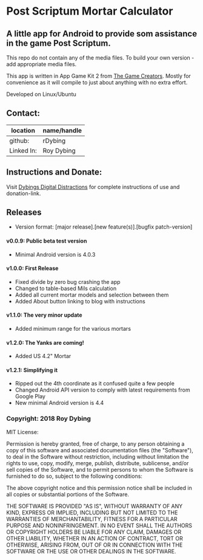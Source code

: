 # Post Scriptum Mortar Calculator

## A little app for Android to provide som assistance in the game Post Scriptum.

This repo do not contain any of the media files. To build your own version - add appropriate media files.

This app is written in App Game Kit 2 from [The Game Creators](thegamecreators.com). Mostly for convenience as it will compile to just about anything with no extra effort.

Developed on Linux/Ubuntu

## Contact:

location   | name/handle
-----------|---------
github:    | rDybing
Linked In: | Roy Dybing

## Instructions and Donate:

Visit [Dybings Digital Distractions](https://dybings.blogspot.com/2018/06/post-scriptum-mortar-calculator.html) for complete instructions of use and donation-link.

## Releases

- Version format: [major release].[new feature(s)].[bugfix patch-version]

#### v0.0.9: Public beta test version
- Minimal Android version is 4.0.3
#### v1.0.0: First Release
- Fixed divide by zero bug crashing the app
- Changed to table-based Mils calculation
- Added all current mortar models and selection between them
- Added About button linking to blog with instructions
#### v1.1.0: The very minor update
- Added minimum range for the various mortars
#### v1.2.0: The Yanks are coming!
- Added US 4.2" Mortar
#### v1.2.1: Simplifying it
- Ripped out the 4th coordinate as it confused quite a few people
- Changed Android API version to comply with latest requirements from Google Play
- New minimal Android version is 4.4

### Copyright: 2018 Roy Dybing

MIT License:

Permission is hereby granted, free of charge, to any person obtaining a copy
of this software and associated documentation files (the "Software"), to deal
in the Software without restriction, including without limitation the rights
to use, copy, modify, merge, publish, distribute, sublicense, and/or sell
copies of the Software, and to permit persons to whom the Software is
furnished to do so, subject to the following conditions:

The above copyright notice and this permission notice shall be included in all
copies or substantial portions of the Software.

THE SOFTWARE IS PROVIDED "AS IS", WITHOUT WARRANTY OF ANY KIND, EXPRESS OR
IMPLIED, INCLUDING BUT NOT LIMITED TO THE WARRANTIES OF MERCHANTABILITY,
FITNESS FOR A PARTICULAR PURPOSE AND NONINFRINGEMENT. IN NO EVENT SHALL THE
AUTHORS OR COPYRIGHT HOLDERS BE LIABLE FOR ANY CLAIM, DAMAGES OR OTHER
LIABILITY, WHETHER IN AN ACTION OF CONTRACT, TORT OR OTHERWISE, ARISING FROM,
OUT OF OR IN CONNECTION WITH THE SOFTWARE OR THE USE OR OTHER DEALINGS IN THE
SOFTWARE.